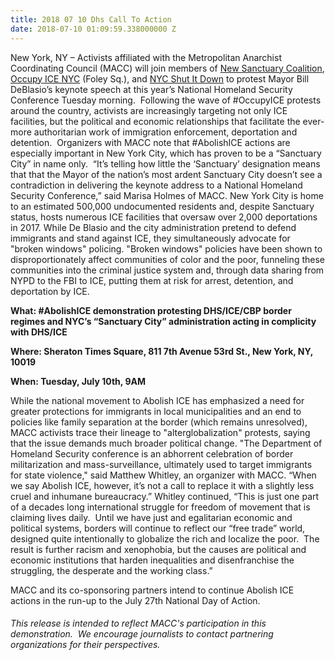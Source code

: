 ```yaml
---
title: 2018 07 10 Dhs Call To Action
date: 2018-07-10 01:09:59.338000000 Z
---
```


New York, NY – Activists affiliated with the Metropolitan Anarchist Coordinating Council (MACC) will join members of [New Sanctuary Coalition](http://www.newsanctuarynyc.org/), [Occupy ICE NYC](https://twitter.com/occupyicenyc?lang=en) (Foley Sq.), and [NYC Shut It Down](https://twitter.com/nyc_shutitdown?lang=en) to protest Mayor Bill DeBlasio’s keynote speech at this year’s National Homeland Security Conference Tuesday morning.  Following the wave of #OccupyICE protests around the country, activists are increasingly targeting not only ICE facilities, but the political and economic relationships that facilitate the ever-more authoritarian work of immigration enforcement, deportation and detention.  Organizers with MACC note that #AbolishICE actions are especially important in New York City, which has proven to be a “Sanctuary City” in name only.  “It’s telling how little the ‘Sanctuary’ designation means that that the Mayor of the nation’s most ardent Sanctuary City doesn’t see a contradiction in delivering the keynote address to a National Homeland Security Conference,” said Marisa Holmes of MACC. New York City is home to an estimated 500,000 undocumented residents and, despite Sanctuary status, hosts numerous ICE facilities that oversaw over 2,000 deportations in 2017. While De Blasio and the city administration pretend to defend immigrants and stand against ICE, they simultaneously advocate for "broken windows" policing. "Broken windows" policies have been shown to disproportionately affect communities of color and the poor, funneling these communities into the criminal justice system and, through data sharing from NYPD to the FBI to ICE, putting them at risk for arrest, detention, and deportation by ICE.

<b>What: #AbolishICE demonstration protesting DHS/ICE/CBP border regimes and NYC’s “Sanctuary City” administration acting in complicity with DHS/ICE </b>

<b>Where: Sheraton Times Square, 811 7th Avenue 53rd St., New York, NY, 10019 </b>

<b>When: Tuesday, July 10th, 9AM </b>

While the national movement to Abolish ICE has emphasized a need for greater protections for immigrants in local municipalities and an end to policies like family separation at the border (which remains unresolved), MACC activists trace their lineage to "alterglobalization" protests, saying that the issue demands much broader political change. "The Department of Homeland Security conference is an abhorrent celebration of border militarization and mass-surveillance, ultimately used to target immigrants for state violence," said Matthew Whitley, an organizer with MACC. “When we say Abolish ICE, however, it’s not a call to replace it with a slightly less cruel and inhumane bureaucracy.” Whitley continued, “This is just one part of a decades long international struggle for freedom of movement that is claiming lives daily.  Until we have just and egalitarian economic and political systems, borders will continue to reflect our “free trade” world, designed quite intentionally to globalize the rich and localize the poor.  The result is further racism and xenophobia, but the causes are political and economic institutions that harden inequalities and disenfranchise the struggling, the desperate and the working class.” 

MACC and its co-sponsoring partners intend to continue Abolish ICE actions in the run-up to the July 27th National Day of Action.

###### _This release is intended to reflect MACC's participation in this demonstration.  We encourage journalists to contact partnering organizations for their perspectives._
